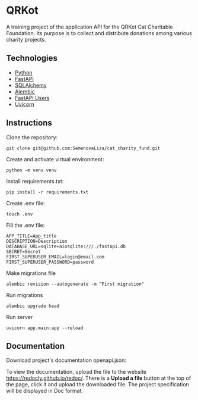 # QRKot
A training project of the application API for the QRKot Cat Charitable Foundation. Its purpose is to collect and distribute donations among various charity projects.
## Technologies
- [Python](https://www.python.org/)
- [FastAPI](https://fastapi.tiangolo.com/)
- [SQLAlchemy](http://www.sqlalchemy.org/)
- [Alembic](https://alembic.sqlalchemy.org/)
- [FastAPI Users](https://fastapi-users.github.io/fastapi-users/)
- [Uvicorn](https://www.uvicorn.org/)
## Instructions
Clone the repository:
```
git clone git@github.com:SemenovaLiza/cat_charity_fund.git
```
Create and activate virtual environment:
```
python -m venv venv
```
Install requirements.txt:
```
pip install -r requirements.txt
``` 
Create .env file:
```
touch .env
```
Fill the .env file:
```
APP_TITLE=App_title
DESCRIPTION=Description
DATABASE_URL=sqlite+aiosqlite:///./fastapi.db
SECRET=Secret
FIRST_SUPERUSER_EMAIL=login@email.com
FIRST_SUPERUSER_PASSWORD=password
```
Make migrations file
```
alembic revision --autogenerate -m "First migration" 
```
Run migrations
```
alembic upgrade head
```
Run server
```
uvicorn app.main:app --reload
```

## Documentation

Download project's documentation openapi.json:

To view the documentation, upload the file to the website https://redocly.github.io/redoc/. There is a **Upload a file** button at the top of the page, click it and upload the downloaded file. The project specification will be displayed in Doc format.
